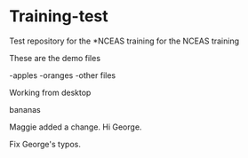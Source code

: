 # Training-test
Test repository for the *NCEAS training for the NCEAS training


These are the demo files

-apples
-oranges
-other files

Working from desktop


bananas

Maggie added a change. Hi George.

Fix George's typos.